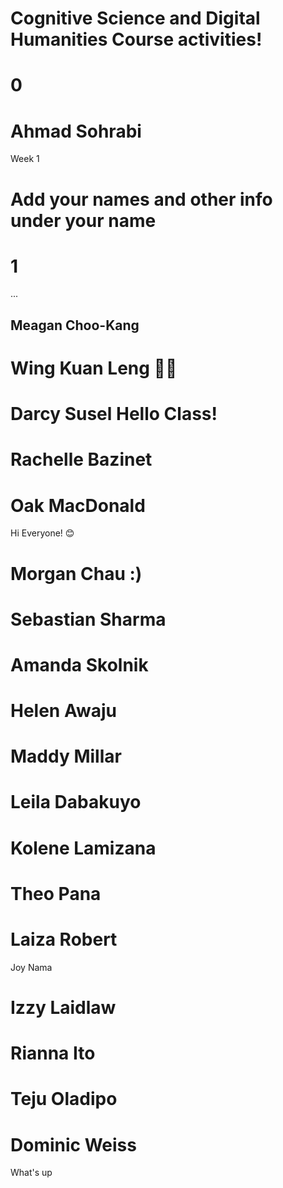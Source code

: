 # Cognitive Science and Digital Humanities Course activities!
# 0
# Ahmad Sohrabi
Week 1
# Add your names and other info under your name
# 1
...
## Meagan Choo-Kang
# Wing Kuan Leng :cherry_blossom::blush:
# Darcy Susel    Hello Class! 
# Rachelle Bazinet
# Oak MacDonald 
Hi Everyone! 😊
# Morgan Chau :)
# Sebastian Sharma 
# Amanda Skolnik
# Helen Awaju
# Maddy Millar
# Leila Dabakuyo
# Kolene Lamizana
# Theo Pana
# Laiza Robert
Joy Nama
# Izzy Laidlaw
# Rianna Ito
# Teju Oladipo
# Dominic Weiss
What's up

